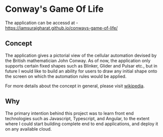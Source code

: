 # Conway's Game Of Life

The application can be accessd at - https://iamsurajgharat.github.io/conways-game-of-life/

## Concept

The application gives a pictorial view of the cellular automation devised by the British mathematician John Conway. As of now, the application only supports certain fixed shapes such as Blinker, Glider and Pulsar etc., but in future I would like to build an ability for users to draw any initial shape onto the screen on which the automation rules would be applied.

For more details about the concept in general, please visit [wikipedia](https://en.wikipedia.org/wiki/Conway%27s_Game_of_Life).

## Why

The primary intention behind this project was to learn front end technologies such as Javascript, Typescript, and Angular, to the extent where I could start building complete end to end applications, and deploy it on any available cloud.
